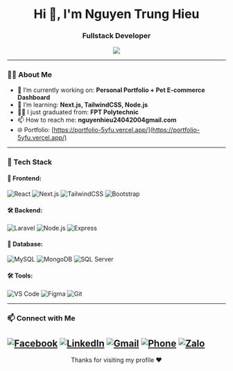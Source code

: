 <h1 align="center">Hi 👋, I'm Nguyen Trung Hieu</h1>
<h3 align="center">Fullstack Developer</h3>

<p align="center">
  <img src="https://readme-typing-svg.demolab.com/?lines=Fullstack%20Web%20Developer;React.js%20%7C%20Next.js%20%7C%20TypeScript%20%7C%20Node.js;I%20love%20code%20&center=true&width=500&height=45">
</p>

---

### 🧑‍💻 About Me

- 🔭 I’m currently working on: **Personal Portfolio + Pet E-commerce Dashboard**
- 🌱 I’m learning: **Next.js, TailwindCSS, Node.js**
- 👨‍🎓 I just graduated from: **FPT Polytechnic**
- 📫 How to reach me: **nguyenhieu24042004gmail.com**
- 🌐 Portfolio: [https://portfolio-5yfu.vercel.app/](https://portfolio-5yfu.vercel.app/)

---

### 🚀 Tech Stack

#### 🧩 Frontend:

![React](https://img.shields.io/badge/React-20232A?style=flat&logo=react)
![Next.js](https://img.shields.io/badge/Next.js-black?style=flat&logo=next.js)
![TailwindCSS](https://img.shields.io/badge/TailwindCSS-06B6D4?style=flat&logo=tailwindcss)
![Bootstrap](https://img.shields.io/badge/Bootstrap-563D7C?style=flat&logo=bootstrap)

#### 🛠 Backend:

![Laravel](https://img.shields.io/badge/Laravel-E74430?style=flat&logo=laravel)
![Node.js](https://img.shields.io/badge/Node.js-339933?style=flat&logo=node.js)
![Express](https://img.shields.io/badge/Express.js-000000?style=flat&logo=express)

#### 💾 Database:

![MySQL](https://img.shields.io/badge/MySQL-4479A1?style=flat&logo=mysql)
![MongoDB](https://img.shields.io/badge/MongoDB-4EA94B?style=flat&logo=mongodb)
![SQL Server](https://img.shields.io/badge/SQL_Server-CC2927?style=flat&logo=microsoft-sql-server)

#### 🛠 Tools:

![VS Code](https://img.shields.io/badge/VS_Code-007ACC?style=flat&logo=visual-studio-code)
![Figma](https://img.shields.io/badge/Figma-F24E1E?style=flat&logo=figma)
![Git](https://img.shields.io/badge/Git-F05032?style=flat&logo=git)

---

### 📫 Connect with Me

[![Facebook](https://img.shields.io/badge/Facebook-1877F2?style=flat&logo=facebook&logoColor=white)](https://www.facebook.com/nguyen.hieu.972546/?locale=vi_VN)
[![LinkedIn](https://img.shields.io/badge/LinkedIn-0A66C2?style=flat&logo=linkedin&logoColor=white)](https://www.linkedin.com/in/hi%E1%BA%BFu-nguy%E1%BB%85n-739a6b35a/)
[![Gmail](https://img.shields.io/badge/Gmail-D14836?style=flat&logo=gmail&logoColor=white)](mailto:nguyenhieu24042004@gmail.com)
[![Phone](https://img.shields.io/badge/Phone-0789482587-blue?style=flat&logo=phone&logoColor=white)](tel:0789482587)
[![Zalo](https://img.shields.io/badge/Zalo-Chat-blue?style=flat&logo=messenger)](https://zalo.me/0789482587)
---

<p align="center">Thanks for visiting my profile ❤️</p>
